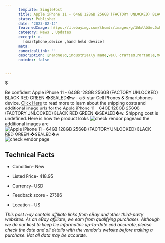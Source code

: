 ```yaml
---
      template: SinglePost
      title: Apple iPhone 11 - 64GB 128GB 256GB (FACTORY UNLOCKED) BLACK RED GREEN ❖SEALED❖w
      status: Published
      date: '2023-02-11'
      featuredImage: https://i.ebayimg.com/thumbs/images/g/3hkAAOSwc5xhaN00/s-l225.jpg
      category: News , Updates
      excerpt: >-
        [smartphone,device ,hand held device]
      meta:
      canonicalLink: ''
      description: [handheld,industrially made,well crafted,Portable,Mobile,Compact,Convenient,Lightweight,Maneuverable,Man-portable,Miniature,Carriable,Hand-held,Light,Holdable,Transportable,Mobile device,Pocket-sized,On-the-go,Wireless,Cordless,Compact size,Convenient size, smartphone,device ,hand held device]
      noindex: false
      
        
---
```

$

Be confident Apple iPhone 11 - 64GB 128GB 256GB (FACTORY UNLOCKED) BLACK RED GREEN ❖SEALED❖w - a 5-star Cell Phones & Smartphones device. [Click Here](https://www.ebay.com/itm/324832360477?hash=item4ba184781d%3Ag%3A3hkAAOSwc5xhaN00&mkevt=1&mkcid=1&mkrid=711-53200-19255-0&campid=%253CePNCampaignId%253E&customid=%253CreferenceId%253E&toolid=10049) to read more to learn about the shipping costs and additional image urls for the Apple iPhone 11 - 64GB 128GB 256GB (FACTORY UNLOCKED) BLACK RED GREEN ❖SEALED❖w. Shipping cost is undefined. Here is how the product looks ![check vendor page](https://i.ebayimg.com/thumbs/images/g/3hkAAOSwc5xhaN00/s-l225.jpg)and the additional images are![Apple iPhone 11 - 64GB 128GB 256GB (FACTORY UNLOCKED) BLACK RED GREEN ❖SEALED❖w](https://i.ebayimg.com/images/g/3hkAAOSwc5xhaN00/s-l640.jpg)![check vendor page](https://origin-galleryplus.ebayimg.com/ws/web/324832360477_2_0_1/225x225.jpg,https://origin-galleryplus.ebayimg.com/ws/web/324832360477_3_0_1/225x225.jpg,https://origin-galleryplus.ebayimg.com/ws/web/324832360477_4_0_1/225x225.jpg,https://origin-galleryplus.ebayimg.com/ws/web/324832360477_5_0_1/225x225.jpg)



 ## Technical Facts 



     
      

 - Condition- New 


      

 - Listed Price- 418.95 


      

 - Currency- USD 


      

 - Feedback score - 27586 


      

 - Location - US 


      
      

 *_This post may contain affiliate links from eBay and other third-party websites. As an eBay affiliate, we earn from qualifying purchases. Although we do our best to keep the information up-to-date and accurate, please check the date and all details with the vendor's website before making a purchase. Not all data may be accurate._*






